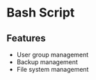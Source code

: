 # Bash Script

## Features
- User group management  
- Backup management  
- File system management  
